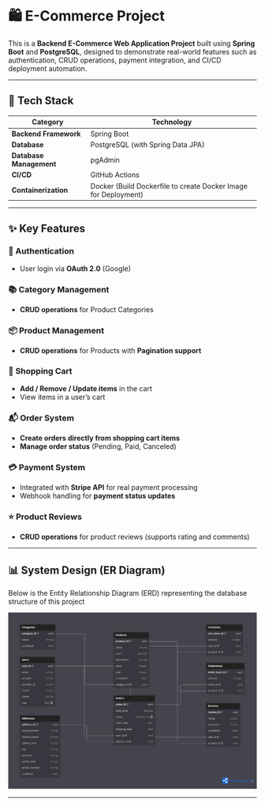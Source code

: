 # 🛍️ E-Commerce Project

This is a **Backend E-Commerce Web Application Project** built using **Spring Boot** and **PostgreSQL**, designed to demonstrate real-world features such as authentication, CRUD operations, payment integration, and CI/CD deployment automation.

---

## 🚀 Tech Stack

| Category | Technology |
|-----------|-------------|
| **Backend Framework** | Spring Boot |
| **Database** | PostgreSQL (with Spring Data JPA) |
| **Database Management** | pgAdmin |
| **CI/CD** | GitHub Actions |
| **Containerization** | Docker (Build Dockerfile to create Docker Image for Deployment) |

---

## ✨ Key Features

### 🔐 Authentication
- User login via **OAuth 2.0** (Google)

### 📚 Category Management
- **CRUD operations** for Product Categories  

### 📦 Product Management
- **CRUD operations** for Products with **Pagination support**

### 🛒 Shopping Cart
- **Add / Remove / Update items** in the cart  
- View items in a user’s cart

### 📬 Order System
- **Create orders directly from shopping cart items**  
- **Manage order status** (Pending, Paid, Canceled)

### 💳 Payment System
- Integrated with **Stripe API** for real payment processing  
- Webhook handling for **payment status updates**

### ⭐ Product Reviews
- **CRUD operations** for product reviews (supports rating and comments)

---

## 📊 System Design (ER Diagram)

Below is the Entity Relationship Diagram (ERD) representing the database structure of this project

![ER Diagram](./docs/er-diagram.png)

---

